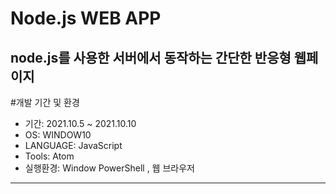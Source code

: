 # Node.js WEB APP
node.js를 사용한 서버에서 동작하는 간단한 반응형 웹페이지
-------------------
#개발 기간 및 환경
+ 기간: 2021.10.5 ~ 2021.10.10
+ OS: WINDOW10
+ LANGUAGE: JavaScript
+ Tools: Atom
+ 실행환경: Window PowerShell , 웹 브라우저
------------------
